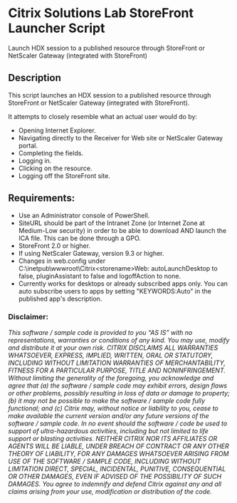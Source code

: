 # Citrix Solutions Lab StoreFront Launcher Script
Launch HDX session to a published resource through StoreFront or NetScaler Gateway (integrated with StoreFront)

## Description

This script launches an HDX session to a published resource through StoreFront or NetScaler Gateway (integrated with StoreFront).

It attempts to closely resemble what an actual user would do by:
* Opening Internet Explorer.
* Navigating directly to the Receiver for Web site or NetScaler Gateway portal.
* Completing the fields.
* Logging in.
* Clicking on the resource.
* Logging off the StoreFront site.       

## Requirements:
* Use an Administrator console of PowerShell.
* SiteURL should be part of the Intranet Zone (or Internet Zone at Medium-Low security) in order to be able to download AND launch the ICA file. This can be done through a GPO.
* StoreFront 2.0 or higher.
* If using NetScaler Gateway, version 9.3 or higher.
* Changes in web.config under C:\inetpub\wwwroot\Citrix\<storename>Web\: autoLaunchDesktop to false, pluginAssistant to false and logoffAction to none.
* Currently works for desktops or already subscribed apps only. You can auto subscribe users to apps by setting "KEYWORDS:Auto" in the published app's description.


### Disclaimer:
*This software / sample code is provided to you “AS IS” with no representations, warranties or conditions of any kind. You may use, modify and distribute it at your own risk. CITRIX DISCLAIMS ALL WARRANTIES WHATSOEVER, EXPRESS, IMPLIED, WRITTEN, ORAL OR STATUTORY, INCLUDING WITHOUT LIMITATION WARRANTIES OF MERCHANTABILITY, FITNESS FOR A PARTICULAR PURPOSE, TITLE AND NONINFRINGEMENT. Without limiting the generality of the foregoing, you acknowledge and agree that (a) the software / sample code may exhibit errors, design flaws or other problems, possibly resulting in loss of data or damage to property; (b) it may not be possible to make the software / sample code fully functional; and (c) Citrix may, without notice or liability to you, cease to make available the current version and/or any future versions of the software / sample code. In no event should the software / code be used to support of ultra-hazardous activities, including but not limited to life support or blasting activities. NEITHER CITRIX NOR ITS AFFILIATES OR AGENTS WILL BE LIABLE, UNDER BREACH OF CONTRACT OR ANY OTHER THEORY OF LIABILITY, FOR ANY DAMAGES WHATSOEVER ARISING FROM USE OF THE SOFTWARE / SAMPLE CODE, INCLUDING WITHOUT LIMITATION DIRECT, SPECIAL, INCIDENTAL, PUNITIVE, CONSEQUENTIAL OR OTHER DAMAGES, EVEN IF ADVISED OF THE POSSIBILITY OF SUCH DAMAGES. You agree to indemnify and defend Citrix against any and all claims arising from your use, modification or distribution of the code.*
